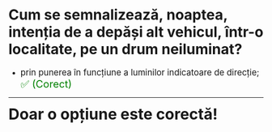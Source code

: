 # Cum se semnalizează, noaptea, intenția de a depăși alt vehicul, într-o localitate, pe un drum neiluminat?

- <span style="font-size: larger;">prin punerea în funcțiune a luminilor indicatoare de direcție; <span style="color: green; font-size: larger;">✅ (Corect)</span></span>

---

<span style="font-size: 30px; font-weight: bold;">**Doar o opțiune este corectă!**</span>